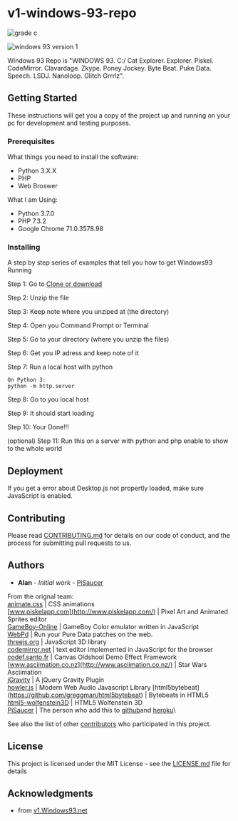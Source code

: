 # v1-windows-93-repo

![grade c](https://api.codacy.com/project/badge/Grade/dec3545e21d54de4b7200a8a1b367abb?isInternal=true)

![windows 93 version 1](https://img.shields.io/badge/Windows%2093-Version%201-brightgreen.svg)

Windows 93 Repo is "WINDOWS 93. C:/ Cat Explorer. Explorer. Piskel. CodeMirror. Clavardage. Zkype. Poney Jockey. Byte Beat. Puke Data. Speech. LSDJ. Nanoloop. Glitch Grrrlz".

## Getting Started

These instructions will get you a copy of the project up and running on your pc for development and testing purposes.

### Prerequisites

What things you need to install the software:
* Python 3.X.X
* PHP
* Web Broswer

What I am Using:
* Python 3.7.0
* PHP 7.3.2
* Google Chrome 71.0.3578.98

### Installing

A step by step series of examples that tell you how to get Windows93 Running

Step 1: Go to [Clone or download](https://github.com/PiSaucer/v1-windows-93-repo)

Step 2: Unzip the file

Step 3: Keep note where you unziped at (the directory)

Step 4: Open you Command Prompt or Terminal

Step 5: Go to your directory (where you unzip the files)

Step 6: Get you IP adress and keep note of it

Step 7: Run a local host with python

```
On Python 3:
python -m http.server
```
Step 8: Go to you local host

Step 9: It should start loading

Step 10: Your Done!!!

(optional) Step 11: Run this on a server with python and php enable to show to the whole world


## Deployment

If you get a error about Desktop.js not propertly loaded, make sure JavaScript is enabled.


## Contributing

Please read [CONTRIBUTING.md](https://github.com/PiSaucer/v1-windows-93-repo/blob/master/CONTRIBUTING.md) for details on our code of conduct, and the process for submitting pull requests to us.


## Authors

* **Alan** - *Initial work* - [PiSaucer](https://github.com/PiSaucer)

From the orignal team:\
[animate.css](http://daneden.github.io/animate.css) | CSS animations\
[www.piskelapp.com](http://www.piskelapp.com/) | Pixel Art and Animated Sprites editor \
[GameBoy-Online](https://github.com/grantgalitz/GameBoy-Online) | GameBoy Color emulator written in JavaScript \
[WebPd](https://github.com/sebpiq/WebPd) | Run your Pure Data patches on the web.\
[threejs.org](http://threejs.org) | JavaScript 3D library \
[codemirror.net](http://codemirror.net/) | text editor implemented in JavaScript for the browser \
[codef.santo.fr](http://codef.santo.fr) | Canvas Oldshool Demo Effect Framework \
[www.asciimation.co.nz](http://www.asciimation.co.nz/) | Star Wars Asciimation \
[jGravity](http://tinybigideas.com/plugins/jquery-gravity) | A jQuery Gravity Plugin \
[howler.js](http://goldfirestudios.com/blog/104/howler.js-Modern-Web-Audio-Javascript-Library) | Modern Web Audio Javascript Library \[html5bytebeat](https://github.com/greggman/html5bytebeat) | Bytebeats in HTML5 \
[html5-wolfenstein3D](https://github.com/loadx/html5-wolfenstein3D) | HTML5 Wolfenstein 3D \
[PiSaucer](https://github.com/PiSaucer) | The person who add this to [github](https://github.com/PiSaucer/windows-93-repo)and [heroku](https://windows93.herokuapp.com/)\


See also the list of other [contributors](https://github.com/PiSaucer/v1-windows-93-repo/contributors) who participated in this project.

## License

This project is licensed under the MIT License - see the [LICENSE.md](https://github.com/PiSaucer/v1-windows-93-repo/blob/master/LICENSE) file for details

## Acknowledgments

* from [v1.Windows93.net](https://v1.windows93.net)

